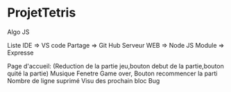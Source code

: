 # ProjetTetris

Algo JS

Liste
IDE => VS code
Partage => Git Hub
Serveur WEB => Node JS
Module => Expresse


Page d'accueil:
(Reduction de la partie jeu,bouton debut de la partie,bouton quité la partie)
Musique
Fenetre Game over, Bouton recommencer la parti
Nombre de ligne suprimé
Visu des prochain bloc
Bug
